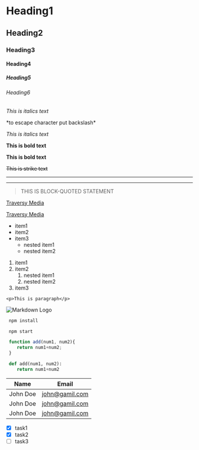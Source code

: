 <!--HEADINGS -->
# Heading1
## Heading2
### Heading3
#### Heading4
##### Heading5
###### Heading6

<!-- ITALICS -->
*This is italics text*

\*to escape character put backslash\*

_This is italics text_

<!-- BOLD or STRONG -->
**This is bold text**

__This is bold text__

<!-- STRIKE THROUGH -->
~~This is strike text~~

<!-- HORIZONTAL RULE 3 hypehn or ->3 underscores-->
---
___ 

<!-- BlOCKQUOTE -->
> THIS IS BLOCK-QUOTED STATEMENT

<!-- LINKS -->
[Traversy Media](http://www.traversymedia.com)

[Traversy Media](http://www.traversymedia.com "Travesy media")

<!-- UNORDERED LIST -->
* item1
* item2
* item3
    * nested item1
    * nested item2

<!-- ORDERED LIST -->
1.  item1
1.  item2
    1. nested item1
    1. nested item2
1. item3

<!-- Inline code block -->
`<p>This is paragraph</p>`

<!-- Images -->
![Markdown Logo](https://markdown-here.com/img/icon256.png)

<!-- GITHUB markdown -->
<!--  code blocks -->
```bash
 npm install

 npm start
```

```javascript
 function add(num1, num2){
    return num1+num2;
 }
```
```python
 def add(num1, num2):
    return num1+num2
```
<!--  TABLES -->
| Name     | Email          |
|----------|----------------|
| John Doe | john@gamil.com |
| John Doe | john@gamil.com |
| John Doe | john@gamil.com |

<!--  TASK LISTS -->

* [x] task1
* [x] task2
* [ ] task3
